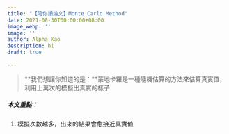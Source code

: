 ```yaml
---
title: "【陪你讀論文】Monte Carlo Method"
date: 2021-08-30T00:00:00+08:00
image_webp: ''
image: ''
author: Alpha Kao
description: hi
draft: true

---
```

> **我們想讓你知道的是：**蒙地卡羅是一種隨機估算的方法來估算真實值，利用上萬次的模擬出真實的樣子

##### 本文重點：

1. 模擬次數越多，出來的結果會愈接近真實值